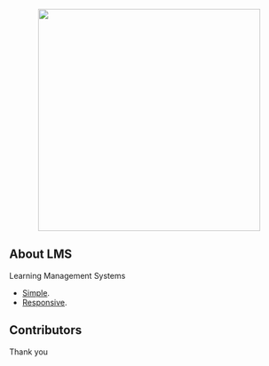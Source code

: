 <p align="center"><a href="https://laravel.com" target="_blank"><img src="https://raw.githubusercontent.com/laravel/art/master/logo-lockup/5%20SVG/2%20CMYK/1%20Full%20Color/laravel-logolockup-cmyk-red.svg" width="400"></a></p>

## About LMS

Learning Management Systems

-   [Simple](https://laravel.com/).
-   [Responsive](https://laravel.com/docs).

## Contributors

Thank you
